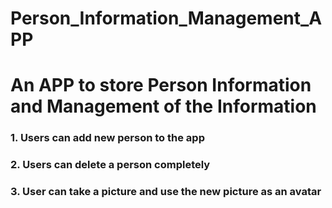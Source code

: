 # Person_Information_Management_APP


An APP to store Person Information and Management of the Information
===================


### 1. Users can add new person to the app

### 2. Users can delete a person completely

### 3. User can take a picture and use the new picture as an avatar
